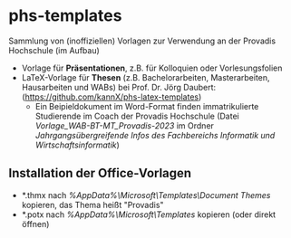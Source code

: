 # phs-templates
Sammlung von (inoffiziellen) Vorlagen zur Verwendung an der Provadis Hochschule
(im Aufbau)

- Vorlage für **Präsentationen**, z.B. für Kolloquien oder Vorlesungsfolien
- LaTeX-Vorlage für **Thesen** (z.B. Bachelorarbeiten, Masterarbeiten, Hausarbeiten und WABs) bei Prof. Dr. Jörg Daubert: (https://github.com/kannX/phs-latex-templates)
    - Ein Beipieldokument im Word-Format finden immatrikulierte Studierende im Coach der Provadis Hochschule (Datei *Vorlage_WAB-BT-MT_Provadis-2023* im Ordner *Jahrgangsübergreifende Infos des Fachbereichs Informatik und Wirtschaftsinformatik*)

## Installation der Office-Vorlagen
- *.thmx nach *%AppData%\Microsoft\Templates\Document Themes* kopieren, das Thema heißt "Provadis"
- *.potx nach *%AppData%\Microsoft\Templates* kopieren (oder direkt öffnen)

